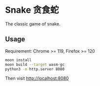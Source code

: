 # Snake 贪食蛇

The classic game of snake.

## Usage

Requirement: Chrome >= 119, Firefox >= 120

```bash
moon install
moon build --target wasm-gc
python3 -m http.server 8080
```

Then visit <http://localhost:8080>
